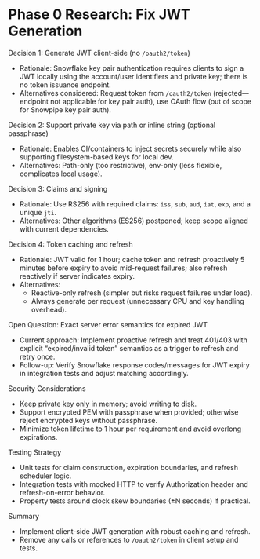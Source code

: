 # Phase 0 Research: Fix JWT Generation

Decision 1: Generate JWT client-side (no `/oauth2/token`)
- Rationale: Snowflake key pair authentication requires clients to sign a JWT locally using the account/user identifiers and private key; there is no token issuance endpoint.
- Alternatives considered: Request token from `/oauth2/token` (rejected—endpoint not applicable for key pair auth), use OAuth flow (out of scope for Snowpipe key pair auth).

Decision 2: Support private key via path or inline string (optional passphrase)
- Rationale: Enables CI/containers to inject secrets securely while also supporting filesystem-based keys for local dev.
- Alternatives: Path-only (too restrictive), env-only (less flexible, complicates local usage).

Decision 3: Claims and signing
- Rationale: Use RS256 with required claims: `iss`, `sub`, `aud`, `iat`, `exp`, and a unique `jti`.
- Alternatives: Other algorithms (ES256) postponed; keep scope aligned with current dependencies.

Decision 4: Token caching and refresh
- Rationale: JWT valid for 1 hour; cache token and refresh proactively 5 minutes before expiry to avoid mid-request failures; also refresh reactively if server indicates expiry.
- Alternatives:
  - Reactive-only refresh (simpler but risks request failures under load).
  - Always generate per request (unnecessary CPU and key handling overhead).

Open Question: Exact server error semantics for expired JWT
- Current approach: Implement proactive refresh and treat 401/403 with explicit “expired/invalid token” semantics as a trigger to refresh and retry once.
- Follow-up: Verify Snowflake response codes/messages for JWT expiry in integration tests and adjust matching accordingly.

Security Considerations
- Keep private key only in memory; avoid writing to disk.
- Support encrypted PEM with passphrase when provided; otherwise reject encrypted keys without passphrase.
- Minimize token lifetime to 1 hour per requirement and avoid overlong expirations.

Testing Strategy
- Unit tests for claim construction, expiration boundaries, and refresh scheduler logic.
- Integration tests with mocked HTTP to verify Authorization header and refresh-on-error behavior.
- Property tests around clock skew boundaries (±N seconds) if practical.

Summary
- Implement client-side JWT generation with robust caching and refresh.
- Remove any calls or references to `/oauth2/token` in client setup and tests.
